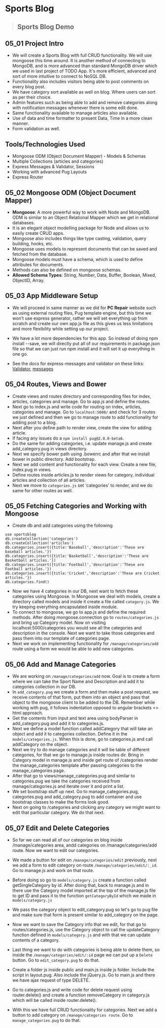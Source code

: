 # Sports Blog

>## Sports Blog Demo

## 05_01 Project Intro

- We will create a Sports Blog with full CRUD functionality. We will use mongoose this time around. It is another method of connecting to MongoDB, and is more advanced than standard MongoDB driver which we used in last project of TODO App. It's more efficient, advanced and sort of more intuitive to connect to NoSQL DB.
- Functionality also includes visitors being able to post comments on every blog post.
- We have category sort available as well on blog. Where users can sort as per their choice.
- Admin features such as being able to add and remove categories along with notification messages whenever there is some edit done.
- Same functionality available to manage articles also available.
- Use of data and time formatter to present Data, Time in a more clean manner.
- Form validation as well.

## Tools/Technologies Used

- Mongoose ODM (Object Document Mapper) - Models & Schemas
- Multiple Collections (articles and categories)
- Express Messages & Validator, Sessions
- Working with advanced Pug Layouts
- Express Router

## 05_02 Mongoose ODM (Object Document Mapper)

- **Mongoose**: A more powerful way to work with Node and MongoDB. ODM is similar to an Object Relational Mapper which we get in relational databases.
- It is an elegant object modelling package for Node and allows us to easily create CRUD apps.
- Mongoose also includes things like type casting, validation, query building, hooks, etc.
- Mongoose uses models to represent documents that can be saved and fetched from the database.
- Mongoose models must have a schema, which is used to define attributes for documents. 
- Methods can also be defined on mongoose schemas.
- **Allowed Schema Types**: String, Number, Data, Buffer, Boolean, Mixed, ObjectID, Array.

## 05_03 App Middleware Setup

- We will proceed in same manner as we did for **PC Repair** website such as using external routing files, Pug template engine, but this time we won't use express generator, rather we will set everything up from scratch and create our own app.js file as this gives us less limitations and more flexibility while setting up our project.
- We have a lot more dependencies for this app. So instead of doing npm install --save, we will directly put all of our requirements in package.json file so that we can just run npm install and it will set it up everything in one go.

- See the docs for express-messages and validator on these links: [Validator](https://express-validator.github.io/docs/), [messages](https://github.com/visionmedia/express-messages)

## 05_04 Routes, Views and Bower

- Create views and routes directory and corresponding files for index, articles, categories and manage. Go to app.js and define the routes.
- Next go to index.js and write code for routing on index, articles, categories and manage. Go to `localhost:5000/` and check for 3 routes we just defined and then we go to manage route to add functionality for adding post to a blog.
- Next after you define path to render view, create the view for adding article.
- If facing any issues do a `npm install pug@2.0.0-beta6`.
- Do the same for adding categories, i.e. update manage.js and create add_category.pug in views directory.
- Next we specify bower path using .bowerrc and after that we install bower in public directory. Add bootstrap.
- Next we add content and functionality for each view. Create a new file, index.pug in views.
- Define routes inside articles.js to render views for category, individual articles and collection of all articles.
- Next we move to `categories.js` set 'categories' to render, and we do same for other routes as well.

## 05_05 Fetching Categories and Working with Mongoose

- Create db and add categories using the following

```
use sportsblog
db.createCollection('categories')
db.createCollection('articles')
db.categories.insert({title:'Baseball','description':'These are baseball articles.'})
db.categories.insert({title:'Basketball','description':'These are Basketball articles.'})
db.categories.insert({title:'Football','description':'These are Football articles.'})
db.categories.insert({title:'Cricket','description':'These are Cricket articles.'})
db.categories.find()
```
- Now we have 4 categories in our DB, next want to fetch these categories using Mongoose. In Mongoose we deal with models, create a directory called models and inside it create a file called `category.js`. We try keeping everything encapsulated inside module.
- To connect to mongoose, we go to app.js and define the required methods. After doing mongoose.connection go to `routes/categories.js` and bring up Category model. Now on visiting localhost:5000/categories you would see all the categories and description in the console. Next we want to take those categories and pass them into our template of categories page.
- Next we work on implementing functionality for `/manage/categories/add` route using a form we would be able to add new categories.

## 05_06 Add and Manage Categories

- We are working on `/manage/categories/add` now. Goal is to create a form where we can take the Sport Name and Description and add it to categories collection in our DB.
- In `add_category.pug` we create a form and then make a post request, we receive contents of that form, put them into an object and pass that object to the mongoose client to be added to the DB. Remember while working with pug, it follows indentation opposed to angular brackets <> html approach.
- Get the contents from input and text area using bodyParser in add_category.pug and add it to categories.js.
- Next we define a model function called addCategory that will take an object and add it to categories collection. Define it in the `models/categories.js`. When this is done, go to categories.js and call addCategory on the object.
- Next we try to do manage categories and it will be table of different categories, for that we go to manage.js inside routes dir. Bring in Category model in manage.js and inside get route of /categories render the manage_categories template after passing categories to the manage_categories page.
- After that go to views/manage_categories.pug and similar to categories.pug we take the categories received from manage/categories.js and iterate over it and print a list.
- We set bootstrap stuff up next. Go to manage_categories.pug, categories.pug and add_category.pug to add container and use bootstrap classes to make the forms look good.
- Next on going to /categories and clicking any category we might want to edit that particular category. We do that next.

## 05_07 Edit and Delete Categories

- So far we can read all of our categories on blog inside /manage/categories area, andd categories on /manage/categories/add route. Now we want to edit our categories.
- We made a button for edit on `/manage/categories/edit` previously, next we add a form to edit category on route `/manage/categories/edit/:_id`. Go to manage.js and work on that route.
- Before doing so go to `models/category.js` create a function called getSingleCategory by id. After doing that, back to manage.js and in there use the Category model imported at the top of the manage.js file to get ID and pass it to the function `getCategoryById` which we made in `models/category.js`
- We pass the category object to edit_category.pug so let's go to pug file and make sure that form is present similar to add_category on the page.
- Now we want to save the Category info that we edit, for that go to routes/categories.js, use the Category object to call the updateCategory function defined in `models/category.js` and with that we can update contents of a category.
- Last thing we want to do with categories is being able to delete them, so inside the `/manage/categories/edit/:id` page we can put up a `Delete` button. Go to `edit_category.pug` to do that.

- Create a folder js inside public and main.js inside js folder. Include the script in layout.pug. Also include the jQuery.js. Go to main.js and there we have ajax request of type DELETE.
- Go to categories.js and write code for delete request using router.delete() and create a function removeCategory in category.js which will be called inside router.delete().
- With this we have full CRUD functionality for categories. Next we add a button to add category on `/manage/categories route`. Go to `manage_categories.pug` to do that.